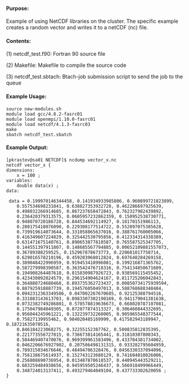 #### Purpose:

Example of using NetCDF libraries on the cluster. The specific example creates a random vector and writes it to a netCDF (nc) file.

#### Contents:

(1) netcdf_test.f90: Fortran 90 source file

(2) Makefile: Makefile to compile the source code 

(3) netcdf_test.sbtach: Btach-job submission script to send the job to the queue

#### Example Usage:

	source new-modules.sh
	module load gcc/4.8.2-fasrc01
	module load openmpi/1.10.0-fasrc01
	module load netcdf/4.1.3-fasrc03
	make
	sbatch netcdf_test.sbatch

#### Example Output:

```
[pkrastev@sa01 NETCDF]$ ncdump vector_x.nc
netcdf vector_x {
dimensions:
	x = 100 ;
variables:
	double data(x) ;
data:

 data = 0.199970146344458, 0.141934933985806, 0.960899721823899, 
    0.557534698231841, 0.638827353932728, 0.462286697925639, 
    0.498032266914685, 0.867237658472843, 0.762327982439892, 
    0.236420379313575, 0.0605957232862359, 0.150952538730771, 
    0.948070720186728, 0.844534692114927, 0.18170151986113, 
    0.280175418076098, 0.229308177514722, 0.552097075385628, 
    0.739919614073644, 0.331058865637016, 0.388761760005066, 
    0.416349607224829, 0.325442530795856, 0.412334314338389, 
    0.631471675140761, 0.890653877810587, 0.765587525347705, 
    0.144551397911807, 0.148685567794885, 0.00652109881557073, 
    0.36789388259525, 0.152967878673773, 0.220681017758714, 
    0.629016578210196, 0.459203968012824, 0.697648284269158, 
    0.389048422996959, 0.919453418996081, 0.199216871365762, 
    0.587279998390587, 0.363542476718316, 0.754134850671609, 
    0.194908264487618, 0.815830987926723, 0.938569115455452, 
    0.423430092024579, 0.296154904624167, 0.811725206042843, 
    0.364880724680468, 0.893735362723437, 0.00850734175939594, 
    0.887925918887739, 0.194576050497013, 0.588768688348484, 
    0.0942312363349586, 0.047002267670685, 0.92125388794516, 
    0.331883143613703, 0.0983307302190169, 0.941179041381638, 
    0.0732382749286801, 0.578578819636673, 0.668020787107081, 
    0.175047984049305, 0.872877874313327, 0.306460844332695, 
    0.956044245961221, 0.132239732260005, 0.905965548377544, 
    0.75827139955462, 0.984020485169999, 0.417582943189947, 0.18721635070516, 
    0.846184223068275, 0.32255152387762, 0.500835812835395, 
    0.221773556727815, 0.736673814165441, 0.31810307800343, 
    0.584469407470076, 0.969399961583496, 0.433704381734002, 
    0.0462206676927902, 0.207506498131315, 0.933282795604959, 
    0.789315034676646, 0.48494706328476, 0.0456330337094096, 
    0.756138675614937, 0.152743123680129, 0.741604010026006, 
    0.256808690736954, 0.013487870618537, 0.440945443529211, 
    0.603259484938656, 0.945959505246437, 0.566918499966449, 
    0.348724013137411, 0.493279464049104, 0.437733302620056 ;
}
```

